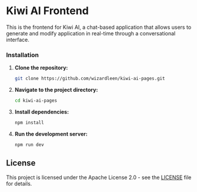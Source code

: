 # Kiwi AI Frontend

This is the frontend for Kiwi AI, a chat-based application that allows users to generate and modify application in real-time through a conversational interface.

### Installation

1.  **Clone the repository:**
    ```bash
    git clone https://github.com/wizardleen/kiwi-ai-pages.git
    ```

2.  **Navigate to the project directory:**
    ```bash
    cd kiwi-ai-pages
    ```

3.  **Install dependencies:**
    ```bash
    npm install
    ```

4.  **Run the development server:**
    ```bash
    npm run dev
    ```

## License

This project is licensed under the Apache License 2.0 - see the [LICENSE](LICENSE) file for details.